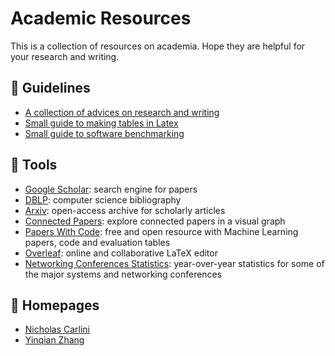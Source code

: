 # Academic Resources

This is a collection of resources on academia. Hope they are helpful for your research and writing.

## :bookmark: Guidelines

- [A collection of advices on research and writing](https://www.cs.cmu.edu/afs/cs.cmu.edu/user/mleone/web/how-to.html)
- [Small guide to making tables in Latex](https://people.inf.ethz.ch/markusp/teaching/guides/guide-tables.pdf)
- [Small guide to software benchmarking](https://people.inf.ethz.ch/markusp/teaching/guides/guide-benchmarking.pdf)

## :rocket: Tools

- [Google Scholar](https://scholar.google.com/): search engine for papers
- [DBLP](https://dblp.uni-trier.de/): computer science bibliography
- [Arxiv](https://arxiv.org/): open-access archive for scholarly articles
- [Connected Papers](https://www.connectedpapers.com/): explore connected papers in a visual graph
- [Papers With Code](https://paperswithcode.com/): free and open resource with Machine Learning papers, code and evaluation tables
- [Overleaf](https://www.overleaf.com/): online and collaborative LaTeX editor
- [Networking Conferences Statistics](https://sites.cs.ucsb.edu/~almeroth/conf/stats/): year-over-year statistics for some of the major systems and networking conferences

## :busts_in_silhouette: Homepages

- [Nicholas Carlini](https://nicholas.carlini.com/)
- [Yinqian Zhang](https://yinqian.org/)
